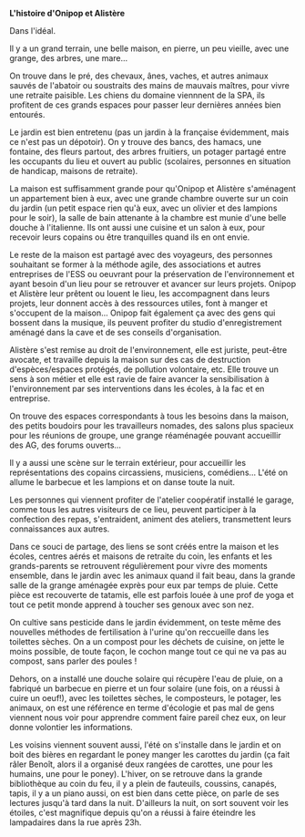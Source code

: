 **L'histoire d'Onipop et Alistère**



Dans l'idéal.

Il y a un grand terrain, une belle maison, en pierre, un peu vieille, avec une grange, des arbres, une mare...

On trouve dans le pré, des chevaux, ânes, vaches, et autres animaux sauvés de l'abatoir ou soustraits des mains de mauvais maîtres, pour vivre une retraite paisible. Les chiens du domaine viennnent de la SPA, ils profitent de ces grands espaces pour passer leur dernières années bien entourés.

Le jardin est bien entretenu (pas un jardin à la française évidemment, mais ce n'est pas un dépotoir). On y trouve des bancs, des hamacs, une fontaine, des fleurs partout, des arbres fruitiers, un potager partagé entre les occupants du lieu et ouvert au public (scolaires, personnes en situation de handicap, maisons de retraite).

La maison est suffisamment grande pour qu'Onipop et Alistère s'aménagent un appartement bien à eux, avec une grande chambre ouverte sur un coin du jardin (un petit espace rien qu'à eux, avec un olivier et des lampions pour le soir), la salle de bain attenante à la chambre est munie d'une belle douche à l'italienne. Ils ont aussi une cuisine et un salon à eux, pour recevoir leurs copains ou être tranquilles quand ils en ont envie.

Le reste de la maison est partagé avec des voyageurs, des personnes souhaitant se former à la méthode agile, des associations et autres entreprises de l'ESS ou oeuvrant pour la préservation de l'environnement et ayant besoin d'un lieu pour se retrouver et avancer sur leurs projets. Onipop et Alistère leur prêtent ou louent le lieu, les accompagnent dans leurs projets, leur donnent accès à des ressources utiles, font à manger et s'occupent de la maison... Onipop fait également ça avec des gens qui bossent dans la musique, ils peuvent profiter du studio d'enregistrement aménagé dans la cave et de ses conseils d'organisation.

Alistère s'est remise au droit de l'environnement, elle est juriste, peut-être avocate, et travaille depuis la maison sur des cas de destruction d'espèces/espaces protégés, de pollution volontaire, etc. Elle trouve un sens à son métier et elle est ravie de faire avancer la sensibilisation à l'environnement par ses interventions dans les écoles, à la fac et en entreprise.

On trouve des espaces correspondants à tous les besoins dans la maison, des petits boudoirs pour les travailleurs nomades, des salons plus spacieux pour les réunions de groupe, une grange réaménagée pouvant accueillir des AG, des forums ouverts... 	

Il y a aussi une scène sur le terrain extérieur, pour accueillir les représentations des copains circassiens, musiciens, comédiens... L'été on allume le barbecue et les lampions et on danse toute la nuit.

Les personnes qui viennent profiter de l'atelier coopératif installé le garage, comme tous les autres visiteurs de ce lieu, peuvent participer à la confection des repas, s'entraident, animent des ateliers, transmettent leurs connaissances aux autres.

Dans ce souci de partage, des liens se sont créés entre la maison et les écoles, centres aérés et maisons de retraite du coin, les enfants et les grands-parents se retrouvent régulièrement pour vivre des moments ensemble, dans le jardin avec les animaux quand il fait beau, dans la grande salle de la grange aménagée exprès pour eux par temps de pluie. Cette pièce est recouverte de tatamis, elle est parfois louée à une prof de yoga et tout ce petit monde apprend à toucher ses genoux avec son nez. 

On cultive sans pesticide dans le jardin évidemment, on teste même des nouvelles méthodes de fertilisation à l'urine qu'on reccueille dans les toilettes sèches. On a  un compost pour les déchets de cuisine, on jette le moins possible, de toute façon, le cochon mange tout ce qui ne va pas au compost, sans parler des poules ! 

Dehors, on a installé une douche solaire qui récupère l'eau de pluie, on a fabriqué un barbecue en pierre et un four solaire (une fois, on a réussi à cuire un oeuf!), avec les toilettes sèches, le composteurs, le potager, les animaux, on est une référence en terme d'écologie et pas mal de gens viennent nous voir pour apprendre comment faire pareil chez eux, on leur donne volontier les informations. 

Les voisins viennent souvent aussi, l'été on s'installe dans le jardin et on boit des bières en regardant le poney manger les carottes du jardin (ça fait râler Benoît, alors il a organisé deux rangées de carottes, une pour les humains, une pour le poney). L'hiver, on se retrouve dans la grande bibliothèque au coin du feu, il y a plein de fauteuils, coussins, canapés, tapis, il y a un piano aussi, on est bien dans cette pièce, on parle de ses lectures jusqu'à tard dans la nuit. D'ailleurs la nuit, on sort souvent voir les étoiles, c'est magnifique depuis qu'on a réussi à faire éteindre les lampadaires dans la rue après 23h.
